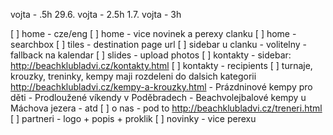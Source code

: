 vojta - .5h
29.6. vojta - 2.5h
1.7. vojta - 3h


[ ] home - cze/eng
[ ] home - vice novinek a perexy clanku
[ ] home - searchbox
[ ] tiles - destination page url
[ ] sidebar u clanku - volitelny - fallback na kalendar
[ ] slides - upload photos
[ ] kontakty - sidebar: http://beachklubladvi.cz/kontakty.html
[ ] kontakty - recipients
[ ] turnaje, krouzky, treninky, kempy maji rozdeleni do dalsich kategorii
	http://beachklubladvi.cz/kempy-a-krouzky.html
	- Prázdninové kempy pro děti
	- Prodloužené víkendy v Poděbradech
	- Beachvolejbalové kempy u Máchova jezera
	- atd
[ ] o nas - pod to http://beachklubladvi.cz/treneri.html
[ ] partneri - logo + popis + proklik
[ ] novinky - vice perexu
